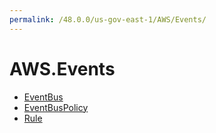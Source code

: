 ```yaml
---
permalink: /48.0.0/us-gov-east-1/AWS/Events/
---
```


# AWS.Events



* [EventBus](EventBus.md)
* [EventBusPolicy](EventBusPolicy.md)
* [Rule](Rule.md)